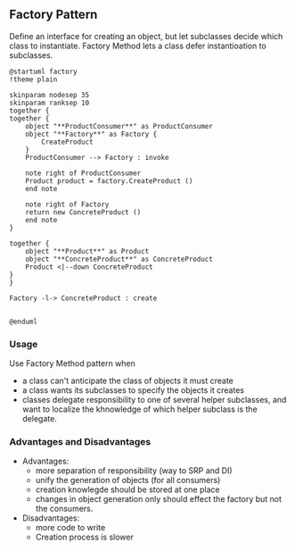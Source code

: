 ## Factory Pattern
Define an interface for creating an object, but let subclasses decide which class to instantiate. Factory Method lets a class defer instantioation to subclasses.

```plantuml
@startuml factory
!theme plain

skinparam nodesep 35
skinparam ranksep 10
together {
together {
    object "**ProductConsumer**" as ProductConsumer
    object "**Factory**" as Factory {
        CreateProduct
    }
    ProductConsumer --> Factory : invoke
  
    note right of ProductConsumer
    Product product = factory.CreateProduct ()
    end note

    note right of Factory
    return new ConcreteProduct ()
    end note
}

together {
    object "**Product**" as Product
    object "**ConcreteProduct**" as ConcreteProduct
    Product <|--down ConcreteProduct
}
}

Factory -l-> ConcreteProduct : create


@enduml
```

### Usage

Use Factory Method pattern when

* a class can't anticipate the class of objects it must create
* a class wants its subclasses to specify the objects it creates
* classes delegate responsibility to one of several helper subclasses, and want to localize the khnowledge of which helper subclass is the delegate.

### Advantages and Disadvantages

* Advantages:
  * more separation of responsibility (way to SRP and DI)
  * unify the generation of objects (for all consumers)
  * creation knowlegde should be stored at one place
  * changes in object generation only should effect the factory but not the consumers.
* Disadvantages:
  * more code to write
  * Creation process is slower

